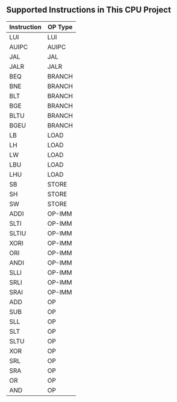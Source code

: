 ## Supported Instructions in This CPU Project

| Instruction | OP Type |
| ----------- | ------- | 
| LUI         | LUI     |
| AUIPC       | AUIPC   |
| JAL         | JAL     |
| JALR        | JALR    |
| BEQ         | BRANCH  |
| BNE         | BRANCH  |
| BLT         | BRANCH  |
| BGE         | BRANCH  |
| BLTU        | BRANCH  |
| BGEU        | BRANCH  |
| LB          | LOAD    |
| LH          | LOAD    |
| LW          | LOAD    |
| LBU         | LOAD    |
| LHU         | LOAD    |
| SB          | STORE   |
| SH          | STORE   |
| SW          | STORE   |
| ADDI        | OP-IMM  |
| SLTI        | OP-IMM  |
| SLTIU       | OP-IMM  |
| XORI        | OP-IMM  |
| ORI         | OP-IMM  |
| ANDI        | OP-IMM  |
| SLLI        | OP-IMM  |
| SRLI        | OP-IMM  |
| SRAI        | OP-IMM  |
| ADD         | OP      |
| SUB         | OP      |
| SLL         | OP      |
| SLT         | OP      |
| SLTU        | OP      |
| XOR         | OP      |
| SRL         | OP      |
| SRA         | OP      |
| OR          | OP      |
| AND         | OP      |